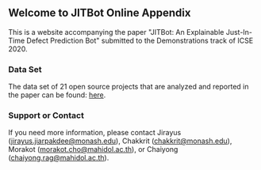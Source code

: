 ## Welcome to JITBot Online Appendix

This is a website accompanying the paper "JITBot: An Explainable Just-In-Time Defect Prediction Bot" submitted to the Demonstrations track of ICSE 2020.

### Data Set

The data set of 21 open source projects that are analyzed and reported in the paper can be found: [here]().

### Support or Contact

If you need more information, please contact Jirayus (jirayus.jiarpakdee@monash.edu), Chakkrit (chakkrit@monash.edu), Morakot (morakot.cho@mahidol.ac.th), or Chaiyong (chaiyong.rag@mahidol.ac.th).
